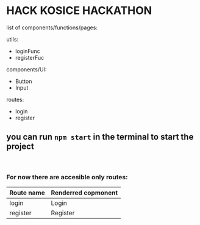 # HACK KOSICE HACKATHON

list of components/functions/pages:

utils:

-   loginFunc
-   registerFuc

components/UI:

-   Button
-   Input

routes:

-   login
-   register

## you can run `npm start` in the terminal to start the project

<br />

### For now there are accesible only routes:

| Route name | Renderred copmonent |
| ---------- | ------------------- |
| login      | Login               |
| register   | Register            |
